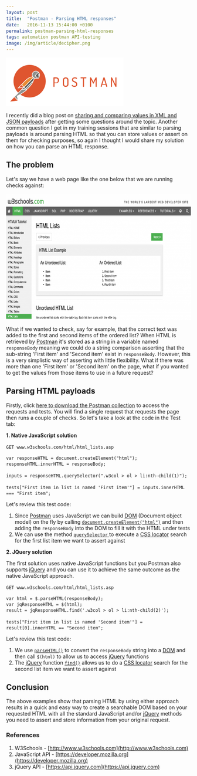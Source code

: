 ```yaml
---
layout: post
title:  "Postman - Parsing HTML responses"
date:   2016-11-13 15:44:00 +0100
permalink: postman-parsing-html-responses
tags: automation postman API-testing
image: /img/article/decipher.png
---
```


<a href="https://www.getpostman.com/"><img src="/img/2016/10/postman.png" alt="Postman logo" width="320" height="132" class="alignright size-full wp-image-335" alt="Postman - Parsing HTML response" /></a>

I recently did a blog post on [sharing and comparing values in XML and JSON payloads](http://www.mwtestconsultancy.co.uk/postman-sharing-payloads/) after getting some questions around the topic.  Another common question I get in my training sessions that are similar to parsing payloads is around parsing HTML so that you can store values or assert on them for checking purposes, so again I thought I would share my solution on how you can parse an HTML response.

## The problem

Let's say we have a web page like the one below that we are running checks against:

<a href="/img/2016/11/parsing-html-postman-example.png"><img src="/img/2016/11/parsing-html-postman-example-1024x458.png" alt="Parsing HTML response - a screenshot of w3schools list page" width="768" height="344" class="aligncenter size-large wp-image-345" /></a>

What if we wanted to check, say for example, that the correct text was added to the first and second items of the ordered list?  When HTML is retrieved by [Postman](https://www.getpostman.com/) it's stored as a string in a variable named ```responseBody``` meaning we could do a string comparison asserting that the sub-string 'First item' and 'Second item' exist in ```responseBody```.  However, this is a very simplistic way of asserting with little flexibility.  What if there was more than one 'First item' or 'Second item' on the page, what if you wanted to get the values from those items to use in a future request?

## Parsing HTML payloads

Firstly, click [here to download the Postman collection](https://app.getpostman.com/run-collection/c00dd05c5cfd6f192b24) to access the requests and tests.  You will find a single request that requests the page then runs a couple of checks.  So let's take a look at the code in the Test tab:

__1. Native JavaScript solution__

```GET www.w3schools.com/html/html_lists.asp```
```
var responseHTML = document.createElement("html");
responseHTML.innerHTML = responseBody;

inputs = responseHTML.querySelector(".w3col > ol > li:nth-child(1)");

tests["First item in list is named 'First item'"] = inputs.innerHTML === "First item";
```
Let's review this test code:
1. Since [Postman](https://www.getpostman.com/) uses JavaScript we can build [DOM](https://en.wikipedia.org/wiki/Document_Object_Model) (Document object model) on the fly by calling [```document.createElement("html")```](https://developer.mozilla.org/en-US/docs/Web/API/Document/createElement) and then adding the ```responseBody``` into the DOM to fill it with the HTML under tests
2. We can use the method [```querySelector``` ](https://developer.mozilla.org/en-US/docs/Web/API/Document/querySelector) to execute a [CSS locator](http://www.w3schools.com/cssref/css_selectors.asp) search for the first list item we want to assert against

__2. JQuery solution__

The first solution uses native JavaScript functions but you Postman also supports [jQuery](http://jquery.com) and you can use it to achieve the same outcome as the native JavaScript approach.

```GET www.w3schools.com/html/html_lists.asp```
```
var html = $.parseHTML(responseBody); 
var jqResponseHTML = $(html);
result = jqResponseHTML.find('.w3col > ol > li:nth-child(2)');

tests["First item in list is named 'Second item'"] = result[0].innerHTML == "Second item";
```
Let's review this test code:
1. We use [```parseHTML()```](https://api.jquery.com/jquery.parsehtml/) to convert the ```responseBody``` string into a [DOM](https://en.wikipedia.org/wiki/Document_Object_Model) and then call ```$(html)``` to allow us to access [jQuery](http://jquery.com) functions
2. The [jQuery](http://jquery.com) function [```find()```](https://api.jquery.com/find/) allows us to do a [CSS locator](http://www.w3schools.com/cssref/css_selectors.asp) search for the second list item we want to assert against

## Conclusion

The above examples show that parsing HTML by using either approach results in a quick and easy way to create a searchable DOM based on your requested HTML with all the standard JavaScript and/or [jQuery](http://jquery.com) methods you need to assert and store information from your original request. 

### References

1. W3Schools - [http://www.w3schools.com](http://www.w3schools.com)
2. JavaScript API - [https://developer.mozilla.org](https://developer.mozilla.org)
3. jQuery API - [https://api.jquery.com](https://api.jquery.com)